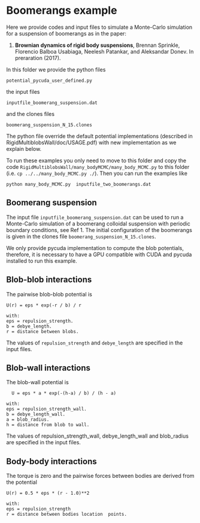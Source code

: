 # Boomerangs example

Here we provide codes and input files to simulate a Monte-Carlo
simulation for a suspension of boomerangs as in the paper:

1. **Brownian dynamics of rigid body suspensions**, Brennan Sprinkle,
Florencio Balboa Usabiaga, Neelesh Patankar, and Aleksandar Donev. In
preraration (2017).

In this folder we provide the python files

```
potential_pycuda_user_defined.py
```

the input files

```
inputfile_boomerang_suspension.dat
```

and the clones files

```
boomerang_suspension_N_15.clones
```

The python file override the default potential implementations 
(described in RigidMultiblobsWall/doc/USAGE.pdf) with new implementation 
as we explain below.

To run these examples you only need to move to this folder and 
copy the code `RigidMultiblobsWall/many_bodyMCMC/many_body_MCMC.py` to
this folder
(i.e. `cp ../../many_body_MCMC.py ./`). Then you can run the
examples like 

```
python many_body_MCMC.py  inputfile_two_boomerangs.dat
```

## Boomerang suspension
The input file `inputfile_boomerang_suspension.dat` can be used to run
a Monte-Carlo simulation of a boomerang colloidal suspension with
periodic boundary conditions, see Ref 1. The initial configuration of
the boomerangs is given in the clones file `boomerang_suspension_N_15.clones`.

We only provide pycuda implementation to compute the blob potentials,
therefore, it is necessary to have a GPU compatible with CUDA and
pycuda installed to run this example. 


## Blob-blob interactions
The pairwise blob-blob potential is

```
U(r) = eps * exp(-r / b) / r

with:
eps = repulsion_strength.
b = debye_length.
r = distance between blobs.
```

The values of `repulsion_strength` and `debye_length` are specified in the
input files.


## Blob-wall interactions
The blob-wall potential is

```
  U = eps * a * exp(-(h-a) / b) / (h - a)

with:
eps = repulsion_strength_wall.
b = debye_length_wall.
a = blob_radius.
h = distance from blob to wall.
```

The values of repulsion_strength_wall, debye_length_wall and
blob_radius are specified in the input files.

## Body-body interactions
The torque is zero and the pairwise forces between bodies are derived from the
potential

```
U(r) = 0.5 * eps * (r - 1.0)**2

with:
eps = repulsion_strength
r = distance between bodies location  points.
```
